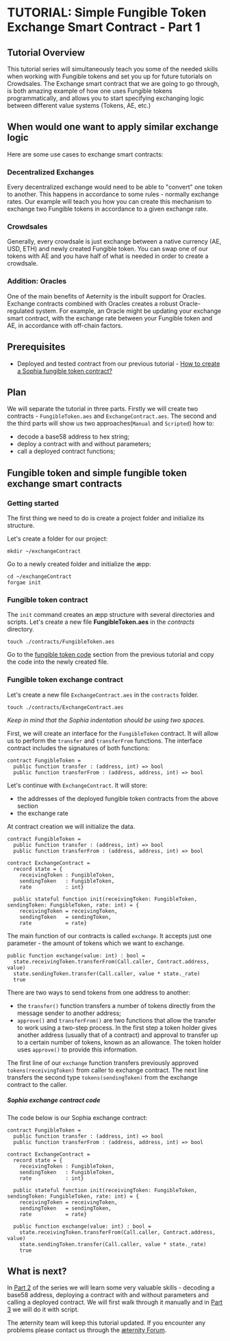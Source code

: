 # TUTORIAL: Simple Fungible Token Exchange Smart Contract - Part 1
## Tutorial Overview
This tutorial series will simultaneously teach you some of the needed skills when working with Fungible tokens and set you up for future tutorials on Crowdsales. The Exchange smart contract that we are going to go through, is both amazing example of how one uses Fungible tokens programmatically, and allows you to start specifying exchanging logic between different value systems (Tokens, AE, etc.)

## When would one want to apply similar exchange logic
Here are some use cases to exchange smart contracts:
### Decentralized Exchanges
Every decentralized exchange would need to be able to "convert" one token to another. This happens in accordance to some rules - normally exchange rates. Our example will teach you how you can create this mechanism to exchange two Fungible tokens in accordance to a given exchange rate.

### Crowdsales
Generally, every crowdsale is just exchange between a native currency (AE, USD, ETH) and newly created Fungible token. You can swap one of our tokens with AE and you have half of what is needed in order to create a crowdsale.

### Addition: Oracles
One of the main benefits of Aeternity is the inbuilt support for Oracles. Exchange contracts combined with Oracles creates a robust Oracle-regulated system. For example, an Oracle might be updating your exchange smart contract, with the exchange rate between your Fungible token and AE, in accordance with off-chain factors.
## Prerequisites
- Deployed and tested contract from our previous tutorial - [How to create a Sophia fungible token contract?](https://dev.aepps.com/tutorials/sophia-fungible-token-contract.html)

## Plan 
We will separate the tutorial in three parts. 
Firstly we will create two contracts - ```FungibleToken.aes``` and ```ExchangeContract.aes```. 
The second and the third parts will show us two approaches(```Manual``` and ```Scripted```) how to:
- decode a base58 address to hex string;
- deploy a contract with and without parameters;
- call a deployed contract functions;

## Fungible token and simple fungible token exchange smart contracts

### Getting started

The first thing we need to do is create a project folder and initialize its structure.

Let's create a folder for our project:
```
mkdir ~/exchangeContract
```

Go to a newly created folder and initialize the æpp:
```
cd ~/exchangeContract
forgae init
```

### Fungible token contract

The ```init``` command creates an æpp structure with several directories and scripts. 
Let's create a new file **FungibleToken.aes** in the *contracts* directory. 

```
touch ./contracts/FungibleToken.aes
```

Go to the [fungible token code](https://dev.aepps.com/tutorials/sophia-fungible-token-contract.html) section from the previous tutorial and copy the code into the newly created file.

### Fungible token exchange contract

Let's create a new file ```ExchangeContract.aes``` in the `contracts` folder.

```
touch ./contracts/ExchangeContract.aes
```

*Keep in mind that the Sophia indentation should be using two spaces.*

First, we will create an interface for the ```FungibleToken``` contract. It will allow us to perform the ```transfer``` and ```transferFrom``` functions. The interface contract includes the signatures of both functions:

```
contract FungibleToken =
  public function transfer : (address, int) => bool
  public function transferFrom : (address, address, int) => bool
``` 

Let's continue with ```ExchangeContract```. 
It will store:
- the addresses of the deployed fungible token contracts from the above section
- the exchange rate

At contract creation we will initialize the data.
```
contract FungibleToken =
  public function transfer : (address, int) => bool
  public function transferFrom : (address, address, int) => bool
  
contract ExchangeContract =
  record state = {
    receivingToken : FungibleToken,
    sendingToken   : FungibleToken,
    rate           : int}

  public stateful function init(receivingToken: FungibleToken, sendingToken: FungibleToken, rate: int) = {
    receivingToken = receivingToken,
    sendingToken   = sendingToken,
    rate           = rate}
```

The main function of our contracts is called ```exchange```. It accepts just one parameter - the amount of tokens which we want to exchange.
```
public function exchange(value: int) : bool =
  state.receivingToken.transferFrom(Call.caller, Contract.address, value)
  state.sendingToken.transfer(Call.caller, value * state._rate)
  true
```

There are two ways to send tokens from one address to another: 
- the ```transfer()``` function transfers a number of tokens directly from the message sender to another address;
- ```approve()``` and ```transferFrom()``` are two functions that allow the transfer to work using a two-step process. In the first step a token holder gives another address (usually that of a contract) and approval to transfer up to a certain number of tokens, known as an allowance. The token holder uses ```approve()``` to provide this information.

The first line of our ```exchange``` function transfers previously approved ```tokens(receivingToken)``` from caller to еxchange contract.
The next line transfers the second type ```tokens(sendingToken)``` from the exchange contract to the caller.

##### Sophia exchange contract code

The code below is our Sophia exchange contract:

```
contract FungibleToken =
  public function transfer : (address, int) => bool
  public function transferFrom : (address, address, int) => bool

contract ExchangeContract =
  record state = {
    receivingToken : FungibleToken,
    sendingToken   : FungibleToken,
    rate           : int}

  public stateful function init(receivingToken: FungibleToken, sendingToken: FungibleToken, rate: int) = {
    receivingToken = receivingToken,
    sendingToken   = sendingToken,
    rate           = rate}

  public function exchange(value: int) : bool =
    state.receivingToken.transferFrom(Call.caller, Contract.address, value)
    state.sendingToken.transfer(Call.caller, value * state._rate)
    true

```

## What is next?
In [Part 2](https://github.com/aeternity/tutorials/blob/master/sophia-token-exchange-contract-2.md) of the series we will learn some very valuable skills - decoding a base58 address, deploying a contract with and without parameters and calling a deployed contract. We will first walk through it manually and in [Part 3](https://github.com/aeternity/tutorials/blob/master/sophia-token-exchange-contract-3.md) we will do it with script.

The æternity team will keep this tutorial updated. If you encounter any problems please contact us through the [æternity Forum](https://forum.aeternity.com/c/development).

